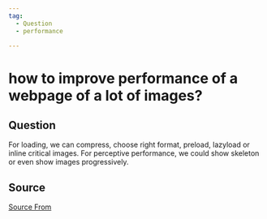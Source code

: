 ```yaml
---
tag:
  - Question
  - performance

---
```

  
# how to improve performance of a webpage of a lot of images?

## Question
For loading, we can compress, choose right format, preload, lazyload or inline critical images. For perceptive performance, we could show skeleton or even show images progressively.




##  Source
[Source From](https://bigfrontend.dev/question/how-to-improve-webpage-of-many-images)

  